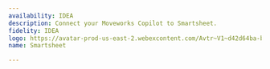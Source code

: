 ```yaml
---
availability: IDEA
description: Connect your Moveworks Copilot to Smartsheet.
fidelity: IDEA
logo: https://avatar-prod-us-east-2.webexcontent.com/Avtr~V1~d42d64ba-ba13-4aa9-ba2d-f99f26a1f856/V1~4e9815a8f6a5396c6d112f7d2cbea154c43ecdfa93c3519e5e5026e508bcc4e1~fb3e9be736ab4c979a3fa48eaa9ac9e1?quarantineState=evaluating
name: Smartsheet

---
```

